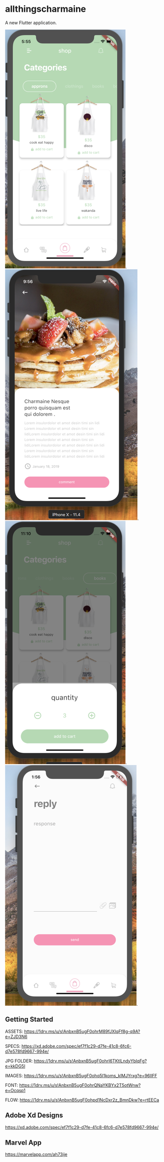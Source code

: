 # allthingscharmaine

A new Flutter application.

![shop1](assets/screenshots/shop1.png). ![social1](assets/screenshots/social1.png).
![shopBottomSheet](assets/screenshots/shopBottomSheet.png).
![social2](assets/screenshots/social2.png).

## Getting Started

ASSETS: https://1drv.ms/u/s!AnbxnB5ugF0ohrM89fJXIqFf8g-q9A?e=ZJD3N6

SPECS: https://xd.adobe.com/spec/ef7f1c29-d7fe-41c8-6fc6-d7e578fd9667-994e/

JPG FOLDER: https://1drv.ms/u/s!AnbxnB5ugF0ohrI6TKtlLndyYblqFg?e=kkDG5l

IMAGES: https://1drv.ms/u/s!AnbxnB5ugF0ohq5I1koms_klMJYrxg?e=96llFF

FONT: https://1drv.ms/u/s!AnbxnB5ugF0ohrQNaYKBYx2T5otWnw?e=Ocqsp1

FLOW: https://1drv.ms/u/s!AnbxnB5ugF0ohpd1NcDxr2z_BmnDkw?e=rtEECa


## Adobe Xd Designs

https://xd.adobe.com/spec/ef7f1c29-d7fe-41c8-6fc6-d7e578fd9667-994e/

## Marvel App

https://marvelapp.com/ah73ije
